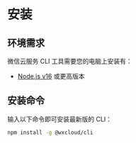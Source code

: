 # 安装

## 环境需求

微信云服务 CLI 工具需要您的电脑上安装有：

- [Node.js v16](https://nodejs.org/zh-cn/) 或更高版本

## 安装命令

输入以下命令即可安装最新版的 CLI：

```bash
npm install -g @wxcloud/cli
```
